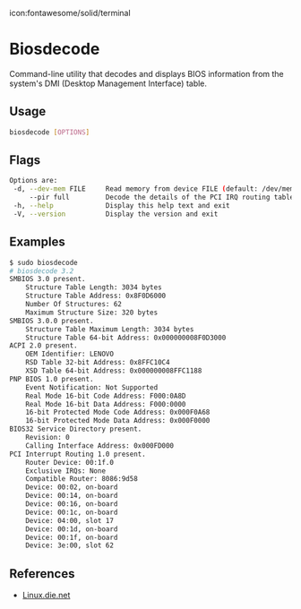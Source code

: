 icon:fontawesome/solid/terminal

# Biosdecode

Command-line utility that decodes and displays BIOS information from the system's DMI (Desktop Management Interface) table.

## Usage

```bash
biosdecode [OPTIONS]
```

## Flags

```bash
Options are:
 -d, --dev-mem FILE     Read memory from device FILE (default: /dev/mem)
     --pir full         Decode the details of the PCI IRQ routing table
 -h, --help             Display this help text and exit
 -V, --version          Display the version and exit
```

## Examples

```bash
$ sudo biosdecode
# biosdecode 3.2
SMBIOS 3.0 present.
    Structure Table Length: 3034 bytes
    Structure Table Address: 0x8F0D6000
    Number Of Structures: 62
    Maximum Structure Size: 320 bytes
SMBIOS 3.0.0 present.
    Structure Table Maximum Length: 3034 bytes
    Structure Table 64-bit Address: 0x000000008F0D3000
ACPI 2.0 present.
    OEM Identifier: LENOVO
    RSD Table 32-bit Address: 0x8FFC10C4
    XSD Table 64-bit Address: 0x000000008FFC1188
PNP BIOS 1.0 present.
    Event Notification: Not Supported
    Real Mode 16-bit Code Address: F000:0A8D
    Real Mode 16-bit Data Address: F000:0000
    16-bit Protected Mode Code Address: 0x000F0A68
    16-bit Protected Mode Data Address: 0x000F0000
BIOS32 Service Directory present.
    Revision: 0
    Calling Interface Address: 0x000FD000
PCI Interrupt Routing 1.0 present.
    Router Device: 00:1f.0
    Exclusive IRQs: None
    Compatible Router: 8086:9d58
    Device: 00:02, on-board
    Device: 00:14, on-board
    Device: 00:16, on-board
    Device: 00:1c, on-board
    Device: 04:00, slot 17
    Device: 00:1d, on-board
    Device: 00:1f, on-board
    Device: 3e:00, slot 62
```

## References

- [Linux.die.net](https://linux.die.net/man/8/biosdecode)
